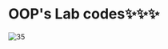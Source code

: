 # OOP's Lab codes✨✨✨
![35](https://github.com/Sanober494/OOP_Lab_codes/assets/75628824/d65188ba-d216-498b-9f45-7964efe5d813)
